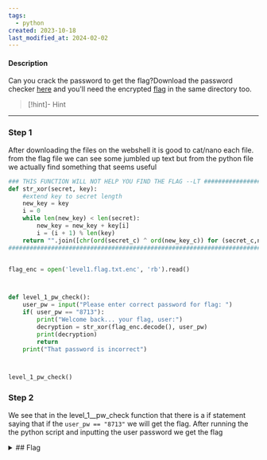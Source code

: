 ```yaml
---
tags:
  - python
created: 2023-10-18
last_modified_at: 2024-02-02
---
```

#### Description

Can you crack the password to get the flag?Download the password checker [here](https://artifacts.picoctf.net/c/12/level1.py) and you'll need the encrypted [flag](https://artifacts.picoctf.net/c/12/level1.flag.txt.enc) in the same directory too.

> [!hint]- Hint
>

---

### Step 1
After downloading the files on the webshell it is good to cat/nano each file.
from the flag file we can see some jumbled up text but from the python file we actually find something that seems useful
```python
### THIS FUNCTION WILL NOT HELP YOU FIND THE FLAG --LT ########################
def str_xor(secret, key):
    #extend key to secret length
    new_key = key
    i = 0
    while len(new_key) < len(secret):
        new_key = new_key + key[i]
        i = (i + 1) % len(key)        
    return "".join([chr(ord(secret_c) ^ ord(new_key_c)) for (secret_c,new_key_c) in zip(secret,new_key)])
###############################################################################


flag_enc = open('level1.flag.txt.enc', 'rb').read()



def level_1_pw_check():
    user_pw = input("Please enter correct password for flag: ")
    if( user_pw == "8713"):
        print("Welcome back... your flag, user:")
        decryption = str_xor(flag_enc.decode(), user_pw)
        print(decryption)
        return
    print("That password is incorrect")



level_1_pw_check()
```

### Step 2
We see that in the level_1__pw_check function that there is a if statement saying that if the `user_pw == "8713"` we will get the flag. 
After running the the python script and inputting the user password we get the flag



<details>
  <summary>## Flag</summary>picoCTF{545h_r1ng1ng_1b2fd683}
</details>